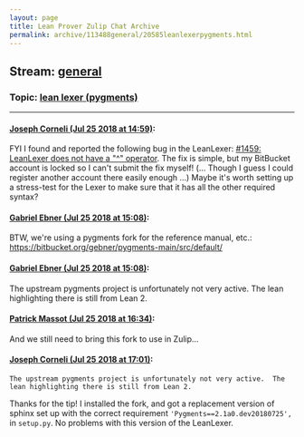 ```yaml
---
layout: page
title: Lean Prover Zulip Chat Archive 
permalink: archive/113488general/20585leanlexerpygments.html
---
```


## Stream: [general](index.html)
### Topic: [lean lexer (pygments)](20585leanlexerpygments.html)

---

#### [Joseph Corneli (Jul 25 2018 at 14:59)](https://leanprover.zulipchat.com/#narrow/stream/113488-general/topic/lean%20lexer%20%28pygments%29/near/130273767):
FYI I found and reported the following bug in the LeanLexer: [#1459: LeanLexer does not have a "^" operator](https://bitbucket.org/birkenfeld/pygments-main/issues/1459/leanlexer-does-not-have-a-operator).  The fix is simple, but my BitBucket account is locked so I can't submit the fix myself! (... Though I guess I could register another account there easily enough ...) Maybe it's worth setting up a stress-test for the Lexer to make sure that it has all the other required syntax?

#### [Gabriel Ebner (Jul 25 2018 at 15:08)](https://leanprover.zulipchat.com/#narrow/stream/113488-general/topic/lean%20lexer%20%28pygments%29/near/130274242):
BTW, we're using a pygments fork for the reference manual, etc.: https://bitbucket.org/gebner/pygments-main/src/default/

#### [Gabriel Ebner (Jul 25 2018 at 15:08)](https://leanprover.zulipchat.com/#narrow/stream/113488-general/topic/lean%20lexer%20%28pygments%29/near/130274253):
The upstream pygments project is unfortunately not very active.  The lean highlighting there is still from Lean 2.

#### [Patrick Massot (Jul 25 2018 at 16:34)](https://leanprover.zulipchat.com/#narrow/stream/113488-general/topic/lean%20lexer%20%28pygments%29/near/130278694):
And we still need to bring this fork to use in Zulip...

#### [Joseph Corneli (Jul 25 2018 at 17:01)](https://leanprover.zulipchat.com/#narrow/stream/113488-general/topic/lean%20lexer%20%28pygments%29/near/130280318):
```quote
The upstream pygments project is unfortunately not very active.  The lean highlighting there is still from Lean 2.
```
Thanks for the tip!  I installed the fork, and got a replacement version of sphinx set up with the correct requirement `'Pygments==2.1a0.dev20180725',` in `setup.py`.  No problems with this version of the LeanLexer.

